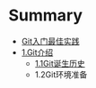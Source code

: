 # Summary

* [Git入门最佳实践](README.md)
* [1.Git介绍](chapter1.md)
   * [1.1Git诞生历史](11gitdan_sheng_li_shi.md)
   * 1.2Git环境准备

